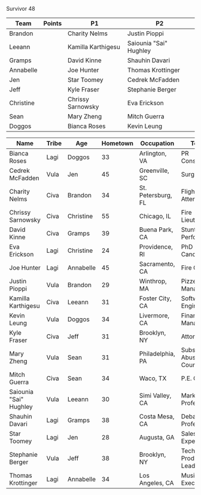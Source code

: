 Survivor 48

|Team|Points|P1|P2
| -------- | -------- | -------- | -------- |
| Brandon |  | Charity Nelms | Justin Pioppi |
| Leeann |  | Kamilla Karthigesu | Saiounia "Sai" Hughley |
| Gramps |  | David Kinne | Shauhin Davari |
| Annabelle | | Joe Hunter | Thomas Krottinger |
| Jen |  | Star Toomey | Cedrek McFadden |
| Jeff |  | Kyle Fraser | Stephanie Berger |
| Christine |  | Chrissy Sarnowsky | Eva Erickson |
| Sean | | Mary Zheng | Mitch Guerra |
| Doggos | | Bianca Roses | Kevin Leung |


| Name | Tribe | Age | Hometown | Occupation | Team |
| -------- | -------- | -------- | -------- | ----- | ----- |
|Bianca Roses|Lagi| Doggos |33|Arlington, VA|PR Consultant|
|Cedrek McFadden|Vula| Jen |45|Greenville, SC|Surgeon|
|Charity Nelms|Civa| Brandon |34|St. Petersburg, FL|Flight Attendant|
|Chrissy Sarnowsky|Civa| Christine |55|Chicago, IL|Fire Lieutenant|
|David Kinne|Civa| Gramps |39|Buena Park, CA|Stunt Performer|
|Eva Erickson|Lagi| Christine |24|Providence, RI|PhD Candidate|
|Joe Hunter|Lagi| Annabelle |45|Sacramento, CA|Fire Captain|
|Justin Pioppi|Vula| Brandon |29|Winthrop, MA|Pizzeria Manager|
|Kamilla Karthigesu|Civa| Leeann |31|Foster City, CA|Software Engineer|
|Kevin Leung|Vula| Doggos |34|Livermore, CA|Finance Manager|
|Kyle Fraser|Civa| Jeff |31|Brooklyn, NY|Attorney|
|Mary Zheng|Vula| Sean |31|Philadelphia, PA|Substance Abuse Counselor|
|Mitch Guerra|Civa| Sean |34|Waco, TX|P.E. Coach|
|Saiounia "Sai" Hughley|Vula| Leeann |30|Simi Valley, CA|Marketing Professional|
|Shauhin Davari|Lagi| Gramps |38|Costa Mesa, CA|Debate Professor |
|Star Toomey|Lagi| Jen |28|Augusta, GA|Sales Expert|
|Stephanie Berger|Vula| Jeff |38|Brooklyn, NY|Tech Product Lead|
|Thomas Krottinger|Lagi| Annabelle |34|Los Angeles, CA|Music Executive|
